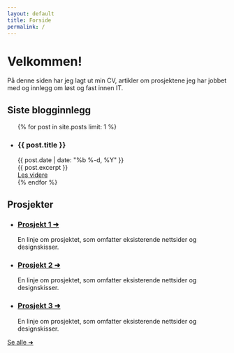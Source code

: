 ```yaml
---
layout: default
title: Forside
permalink: /
---
```


<div class="sidebar">
<div class="sidebar__content">
    <div><h1 class="sidebar__title">Velkommen!</h1></div>
    <div>
     På denne siden har jeg lagt ut min CV, artikler om prosjektene jeg har jobbet med og innlegg om løst og fast innen IT.</div>
    </div>
</div>

<div class="index">
    <div>
        <h2>Siste blogginnlegg</h2>
        <ul>
            {% for post in site.posts limit: 1 %}
            <li class="blog__post"><h3>{{ post.title }}</h3>
                <div class="post__date">{{ post.date | date: "%b %-d, %Y" }}</div>
                {{ post.excerpt }}
                <div class="post__link"><a href="{{ post.url }}">Les videre</a></div>
            </li>
            {% endfor %}
        </ul>
    </div>
    <div>
        <h2>Prosjekter</h2>
        <div>
            <ul>
            <li>
                <h3><a href="/prosjekter">Prosjekt 1 ➜</a></h3>
                <div>En linje om prosjektet, som omfatter eksisterende nettsider og designskisser.</div>
            </li>
            <li>
                <h3>
                <a href="/prosjekter">Prosjekt 2 ➜</a></h3>
                <div>En linje om prosjektet, som omfatter eksisterende nettsider og designskisser.</div>
            </li>
            <li>
                <h3><a href="/prosjekter">Prosjekt 3 ➜</a></h3>
                <div>En linje om prosjektet, som omfatter eksisterende nettsider og designskisser.</div>
            </li>
            </ul>
            <div><a href="/prosjekter">Se alle ➜</a></div>
        </div>
    </div>
    
</div>
<div class="accent"><div class="accent2"></div></div>
